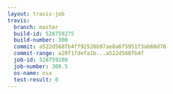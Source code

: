 ```yaml
---
layout: travis-job
travis:
  branch: master
  build-id: 528759275
  build-number: 300
  commit: a522d568fb4ff92528b97ae8a6f5951f3ab60d78
  commit-range: a20f1fdefa1b...a522d568fb4f
  job-id: 528759280
  job-number: 300.5
  os-name: osx
  test-result: 0
---
```

